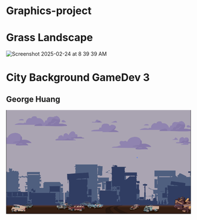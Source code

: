 # Graphics-project
# Grass Landscape
![Screenshot 2025-02-24 at 8 39 39 AM](https://github.com/user-attachments/assets/b02efca8-49d4-4033-b501-fee1453ca667)
# City Background GameDev 3 
## George Huang
![CityBackground](CityBackgroundGH.png)
